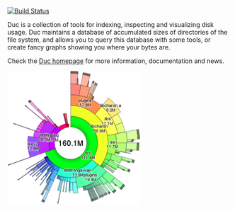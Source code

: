
[![Build Status](https://travis-ci.org/zevv/duc.svg?branch=master)](https://travis-ci.org/zevv/duc)

Duc is a collection of tools for indexing, inspecting and visualizing disk
usage. Duc maintains a database of accumulated sizes of directories of the file
system, and allows you to query this database with some tools, or create fancy
graphs showing you where your bytes are.

Check the [Duc homepage](http://duc.zevv.nl) for more information, documentation and news.

![duc gui](/img/palette-rainbow.png) 


